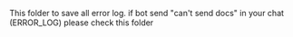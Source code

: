 This folder to save all error log. if bot send "can't send docs" in your chat (ERROR_LOG) please check this folder